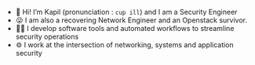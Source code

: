 - 👋 Hi! I’m Kapil (pronunciation : `cup ill`) and I am a Security Engineer
- 😜 I am also a recovering Network Engineer and an Openstack survivor. 
- 👨‍💻 I develop software tools and automated workflows to streamline security operations
- ⚙️ I work at the intersection of networking, systems and application security

<!---
netops2devops/netops2devops is a ✨ special ✨ repository because its `README.md` (this file) appears on your GitHub profile.
You can click the Preview link to take a look at your changes.
--->
